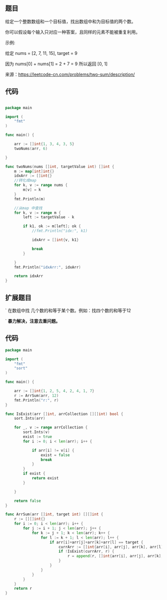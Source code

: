 


## 题目


给定一个整数数组和一个目标值，找出数组中和为目标值的两个数。

你可以假设每个输入只对应一种答案，且同样的元素不能被重复利用。

示例:

给定 nums = [2, 7, 11, 15], target = 9

因为 nums[0] + nums[1] = 2 + 7 = 9
所以返回 [0, 1]

来源：https://leetcode-cn.com/problems/two-sum/description/

##  代码
~~~ go

package main

import (
	"fmt"
)

func main() {

	arr := []int{1, 3, 4, 3, 5}
	twoNums(arr, 6)

}

func twoNums(nums []int, targetValue int) []int {
	m := map[int]int{}
	idxArr := []int{}
	//转化成map
	for k, v := range nums {
		m[v] = k
	}
	fmt.Println(m)

	//从map 中查找
	for k, v := range m {
		left := targetValue - k

		if k1, ok := m[left]; ok {
			//fmt.Println("idx:", k1)

			idxArr = []int{v, k1}

			break
		}

	}
	fmt.Println("idxArr:", idxArr)

	return idxArr
}

~~~

## 扩展题目

`
在数组中找 几个数的和等于某个数。例如：找四个数的和等于12

`
**暴力解决，注意去重问题。**


## 代码
~~~go
package main

import (
	"fmt"
	"sort"
)

func main() {

	arr := []int{1, 2, 5, 4, 2, 4, 1, 7}
	r := ArrSum(arr, 12)
	fmt.Println("r:", r)
}

func IsExist(arr []int, arrCollection [][]int) bool {
	sort.Ints(arr)

	for _, v := range arrCollection {
		sort.Ints(v)
		exist := true
		for i := 0; i < len(arr); i++ {

			if arr[i] != v[i] {
				exist = false
				break
			}
		}
		if exist {
			return exist
		}

	}

	return false
}

func ArrSum(arr []int, target int) [][]int {
	r := [][]int{}
	for i := 0; i < len(arr); i++ {
		for j := i + 1; j < len(arr); j++ {
			for k := j + 1; k < len(arr); k++ {
				for l := k + 1; l < len(arr); l++ {
					if arr[i]+arr[j]+arr[k]+arr[l] == target {
						currArr := []int{arr[i], arr[j], arr[k], arr[l]}
						if !IsExist(currArr, r) {
							r = append(r, []int{arr[i], arr[j], arr[k], arr[l]})
						}
					}
				}
			}
		}
	}
	return r
}


~~~
